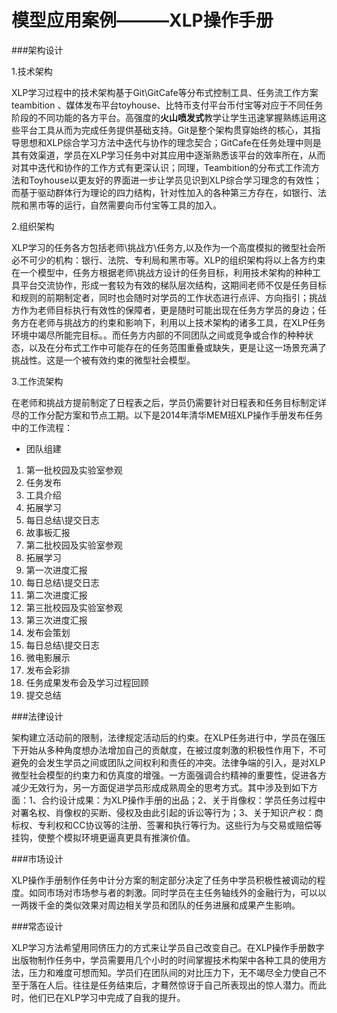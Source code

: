 # 模型应用案例———XLP操作手册
###架构设计

1.技术架构

XLP学习过程中的技术架构基于Git\GitCafe等分布式控制工具、任务流工作方案teambition 、媒体发布平台toyhouse、比特币支付平台币付宝等对应于不同任务阶段的不同功能的各方平台。高强度的**火山喷发式**教学让学生迅速掌握熟练运用这些平台工具从而为完成任务提供基础支持。Git是整个架构贯穿始终的核心，其指导思想和XLP综合学习方法中迭代与协作的理念契合；GitCafe在任务处理中则是其有效渠道，学员在XLP学习任务中对其应用中逐渐熟悉该平台的效率所在，从而对其中迭代和协作的工作方式有更深认识；同理，Teambition的分布式工作流方法和Toyhouse以更友好的界面进一步让学员见识到XLP综合学习理念的有效性；而基于驱动群体行为理论的四力结构，针对性加入的各种第三方存在，如银行、法院和黑市等的运行，自然需要向币付宝等工具的加入。

2.组织架构

XLP学习的任务各方包括老师\挑战方\任务方,以及作为一个高度模拟的微型社会所必不可少的机构：银行、法院、专利局和黑市等。XLP的组织架构将以上各方约束在一个模型中，任务方根据老师\挑战方设计的任务目标，利用技术架构的种种工具平台交流协作，形成一套较为有效的梯队层次结构，这期间老师不仅是任务目标和规则的前期制定者，同时也会随时对学员的工作状态进行点评、方向指引；挑战方作为老师目标执行有效性的保障者，更是随时可能出现在任务方学员的身边；任务方在老师与挑战方的约束和影响下，利用以上技术架构的诸多工具，在XLP任务环境中竭尽所能完目标。。而任务方内部的不同团队之间或竞争或合作的种种状态，以及在分布式工作中可能存在的任务范围重叠或缺失，更是让这一场景充满了挑战性。这是一个被有效约束的微型社会模型。

3.工作流架构

在老师和挑战方提前制定了日程表之后，学员仍需要针对日程表和任务目标制定详尽的工作分配方案和节点工期。以下是2014年清华MEM班XLP操作手册发布任务中的工作流程：

* 团队组建
1. 第一批校园及实验室参观
3. 任务发布
4. 工具介绍
5. 拓展学习
6. 每日总结\提交日志
7. 故事板汇报
8. 第二批校园及实验室参观
9. 拓展学习
10. 第一次进度汇报
11. 每日总结\提交日志
12. 第二次进度汇报
13. 第三批校园及实验室参观
14. 第三次进度汇报
15. 发布会策划
16. 每日总结\提交日志
17. 微电影展示
18. 发布会彩排
19. 任务成果发布会及学习过程回顾
20. 提交总结


###法律设计

架构建立活动前的限制，法律规定活动后的约束。在XLP任务进行中，学员在强压下开始从多种角度想办法增加自己的贡献度，在被过度刺激的积极性作用下，不可避免的会发生学员之间或团队之间权利和责任的冲突。法律争端的引入，是对XLP微型社会模型的约束力和仿真度的增强。一方面强调合约精神的重要性，促进各方减少无效行为，另一方面促进学员形成成熟周全的思考方式。其中涉及到如下方面：1、合约设计成果：为XLP操作手册的出品；2、关于肖像权：学员任务过程中对署名权、肖像权的买断、侵权及由此引起的诉讼等行为；3、关于知识产权：商标权、专利权和CC协议等的注册、签署和执行等行为。这些行为与交易或赔偿等挂钩，使整个模拟环境更逼真更具有推演价值。

###市场设计

XLP操作手册制作任务中计分方案的制定部分决定了任务中学员积极性被调动的程度。如同市场对市场参与者的刺激。同时学员在主任务轴线外的金融行为，可以以一两拨千金的类似效果对周边相关学员和团队的任务进展和成果产生影响。


###常态设计

XLP学习方法希望用同侪压力的方式来让学员自己改变自己。在XLP操作手册数字出版物制作任务中，学员需要用几个小时的时间掌握技术构架中各种工具的使用方法，压力和难度可想而知。学员们在团队间的对比压力下，无不竭尽全力使自己不至于落在人后。往往是任务结束后，才蓦然惊讶于自己所表现出的惊人潜力。而此时，他们已在XLP学习中完成了自我的提升。

